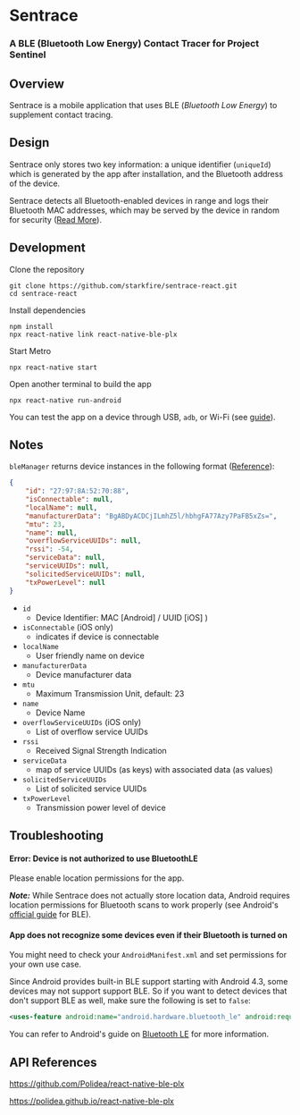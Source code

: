 # Sentrace

### **A BLE (Bluetooth Low Energy) Contact Tracer for Project Sentinel**

## Overview

Sentrace is a mobile application that uses BLE (_Bluetooth Low Energy_) to supplement contact tracing.

## Design

Sentrace only stores two key information: a unique identifier (`uniqueId`) which is generated by the app after installation, and the Bluetooth address of the device.

Sentrace detects all Bluetooth-enabled devices in range and logs their Bluetooth MAC addresses, which may be served by the device in random for security ([Read More](https://www.bluetooth.com/blog/bluetooth-technology-protecting-your-privacy/)).

## Development
Clone the repository
```
git clone https://github.com/starkfire/sentrace-react.git
cd sentrace-react
```
Install dependencies
```
npm install
npx react-native link react-native-ble-plx
```
Start Metro
```
npx react-native start
```
Open another terminal to build the app
```
npx react-native run-android
```
You can test the app on a device through USB, `adb`, or Wi-Fi (see [guide](https://reactnative.dev/docs/running-on-device)).

## Notes

`bleManager` returns device instances in the following format ([Reference](https://polidea.github.io/react-native-ble-plx/#device)):

```json
{
    "id": "27:97:8A:52:70:88",
    "isConnectable": null, 
    "localName": null, 
    "manufacturerData": "BgABDyACDCjILmhZ5l/hbhgFA77Azy7PaFB5xZs=", 
    "mtu": 23, 
    "name": null, 
    "overflowServiceUUIDs": null, 
    "rssi": -54,
    "serviceData": null, 
    "serviceUUIDs": null, 
    "solicitedServiceUUIDs": null, 
    "txPowerLevel": null
}
```

* `id`
  * Device Identifier: MAC [Android] / UUID [iOS] )
* `isConnectable` (iOS only)
  * indicates if device is connectable
* `localName` 
  * User friendly name on device
* `manufacturerData` 
  * Device manufacturer data
* `mtu` 
  * Maximum Transmission Unit, default: 23
* `name` 
  * Device Name
* `overflowServiceUUIDs` (iOS only)
  * List of overflow service UUIDs
* `rssi` 
  * Received Signal Strength Indication
* `serviceData` 
  * map of service UUIDs (as keys) with associated data (as values)
* `solicitedServiceUUIDs`
  * List of solicited service UUIDs
* `txPowerLevel`
  * Transmission power level of device

## Troubleshooting
#### Error: Device is not authorized to use BluetoothLE
Please enable location permissions for the app.

**_Note:_** While Sentrace does not actually store location data, Android requires location permissions for Bluetooth scans to work properly (see Android's [official guide](https://developer.android.com/guide/topics/connectivity/bluetooth-le#permissions) for BLE).

#### App does not recognize some devices even if their Bluetooth is turned on
You might need to check your `AndroidManifest.xml` and set permissions for your own use case.

Since Android provides built-in BLE support starting with Android 4.3, some devices may not support support BLE. So if you want to detect devices that don't support BLE as well, make sure the following is set to `false`:

```xml
<uses-feature android:name="android.hardware.bluetooth_le" android:required="false"/>
```

You can refer to Android's guide on [Bluetooth LE](https://developer.android.com/guide/topics/connectivity/bluetooth-le) for more information.

## API References

https://github.com/Polidea/react-native-ble-plx

https://polidea.github.io/react-native-ble-plx